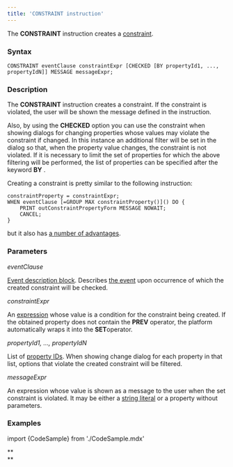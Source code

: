 ```yaml
---
title: 'CONSTRAINT instruction'
---
```


The **CONSTRAINT** instruction creates a [constraint](Constraints.md).

### Syntax

    CONSTRAINT eventClause constraintExpr [CHECKED [BY propertyId1, ..., propertyIdN]] MESSAGE messageExpr;

### Description

The **CONSTRAINT** instruction creates a constraint. If the constraint is violated, the user will be shown the message defined in the instruction.

Also, by using the **CHECKED** option you can use the constraint when showing dialogs for changing properties whose values may violate the constraint if changed. In this instance an additional filter will be set in the dialog so that, when the property value changes, the constraint is not violated. If it is necessary to limit the set of properties for which the above filtering will be performed, the list of properties can be specified after the keyword **BY** .

Creating a constraint is pretty similar to the following instruction:

    constraintProperty = constraintExpr;
    WHEN eventClause [=GROUP MAX constraintProperty()]() DO {
        PRINT outConstraintPropertyForm MESSAGE NOWAIT;
        CANCEL;
    }

but it also has [a number of advantages](Constraints.md).

### Parameters

*eventClause*

[Event description block](Event_description_block.md). Describes [the event](Events.md) upon occurrence of which the created constraint will be checked.

*constraintExpr*

An [expression](Expression.md) whose value is a condition for the constraint being created. If the obtained property does not contain the **PREV** operator, the platform automatically wraps it into the **SET**operator.

*propertyId1, ..., propertyIdN*

List of [property IDs](IDs.md#propertyid-broken). When showing change dialog for each property in that list, options that violate the created constraint will be filtered.

*messageExpr*

An expression whose value is shown as a message to the user when the set constraint is violated. It may be either a [string literal](IDs.md#strliteral-broken) or a property without parameters.

### Examples


import {CodeSample} from './CodeSample.mdx'

<CodeSample url="https://documentation.lsfusion.org/sample?file=InstructionSample&block=constraint"/>

**  
**
